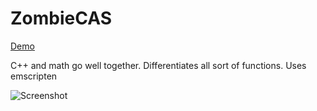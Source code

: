 ZombieCAS
=========

[Demo](http://irath96.github.io/ZombieCAS/)

C++ and math go well together. Differentiates all sort of functions.
Uses emscripten

![Screenshot](http://f.cl.ly/items/2r430x1N2M3C3C1d2e1S/ZombieCAS.png)
